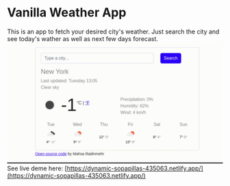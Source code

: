 # Vanilla Weather App
This is an app to fetch your desired city's weather.
Just search the city and see today's wather as well as next few days forecast.
![Demo image](https://github.com/rodinmehr/vanilla-weather-app/blob/master/images/vanilla_weather_app.gif?raw=true)
See live deme here: [https://dynamic-sopapillas-435063.netlify.app/](https://dynamic-sopapillas-435063.netlify.app/)